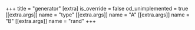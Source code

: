 +++
title = "generator"
[extra]
is_override = false
od_unimplemented = true
[[extra.args]]
name = "type"
[[extra.args]]
name = "A"
[[extra.args]]
name = "B"
[[extra.args]]
name = "rand"
+++